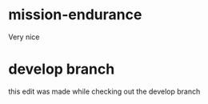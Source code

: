# mission-endurance
Very nice

# develop branch
this edit was made while checking out the develop branch
